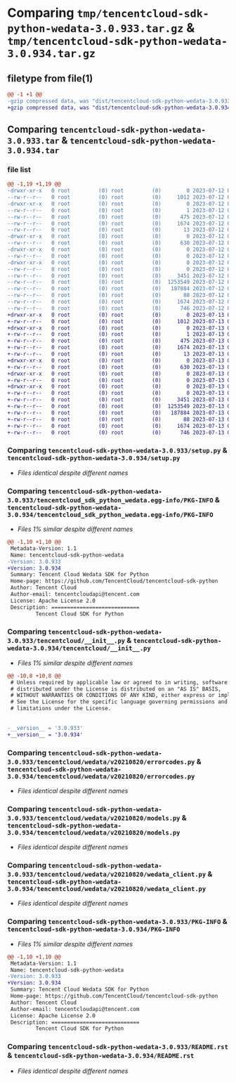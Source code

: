 # Comparing `tmp/tencentcloud-sdk-python-wedata-3.0.933.tar.gz` & `tmp/tencentcloud-sdk-python-wedata-3.0.934.tar.gz`

## filetype from file(1)

```diff
@@ -1 +1 @@
-gzip compressed data, was "dist/tencentcloud-sdk-python-wedata-3.0.933.tar", last modified: Wed Jul 12 00:46:15 2023, max compression
+gzip compressed data, was "dist/tencentcloud-sdk-python-wedata-3.0.934.tar", last modified: Thu Jul 13 00:38:36 2023, max compression
```

## Comparing `tencentcloud-sdk-python-wedata-3.0.933.tar` & `tencentcloud-sdk-python-wedata-3.0.934.tar`

### file list

```diff
@@ -1,19 +1,19 @@
-drwxr-xr-x   0 root         (0) root         (0)        0 2023-07-12 00:46:15.000000 tencentcloud-sdk-python-wedata-3.0.933/
--rw-r--r--   0 root         (0) root         (0)     1012 2023-07-12 00:46:15.000000 tencentcloud-sdk-python-wedata-3.0.933/setup.py
-drwxr-xr-x   0 root         (0) root         (0)        0 2023-07-12 00:46:15.000000 tencentcloud-sdk-python-wedata-3.0.933/tencentcloud_sdk_python_wedata.egg-info/
--rw-r--r--   0 root         (0) root         (0)        1 2023-07-12 00:46:15.000000 tencentcloud-sdk-python-wedata-3.0.933/tencentcloud_sdk_python_wedata.egg-info/dependency_links.txt
--rw-r--r--   0 root         (0) root         (0)      475 2023-07-12 00:46:15.000000 tencentcloud-sdk-python-wedata-3.0.933/tencentcloud_sdk_python_wedata.egg-info/SOURCES.txt
--rw-r--r--   0 root         (0) root         (0)     1674 2023-07-12 00:46:15.000000 tencentcloud-sdk-python-wedata-3.0.933/tencentcloud_sdk_python_wedata.egg-info/PKG-INFO
--rw-r--r--   0 root         (0) root         (0)       13 2023-07-12 00:46:15.000000 tencentcloud-sdk-python-wedata-3.0.933/tencentcloud_sdk_python_wedata.egg-info/top_level.txt
-drwxr-xr-x   0 root         (0) root         (0)        0 2023-07-12 00:46:15.000000 tencentcloud-sdk-python-wedata-3.0.933/tencentcloud/
--rw-r--r--   0 root         (0) root         (0)      630 2023-07-12 00:46:15.000000 tencentcloud-sdk-python-wedata-3.0.933/tencentcloud/__init__.py
-drwxr-xr-x   0 root         (0) root         (0)        0 2023-07-12 00:46:15.000000 tencentcloud-sdk-python-wedata-3.0.933/tencentcloud/wedata/
--rw-r--r--   0 root         (0) root         (0)        0 2023-07-12 00:46:15.000000 tencentcloud-sdk-python-wedata-3.0.933/tencentcloud/wedata/__init__.py
-drwxr-xr-x   0 root         (0) root         (0)        0 2023-07-12 00:46:15.000000 tencentcloud-sdk-python-wedata-3.0.933/tencentcloud/wedata/v20210820/
--rw-r--r--   0 root         (0) root         (0)        0 2023-07-12 00:46:15.000000 tencentcloud-sdk-python-wedata-3.0.933/tencentcloud/wedata/v20210820/__init__.py
--rw-r--r--   0 root         (0) root         (0)     3451 2023-07-12 00:46:15.000000 tencentcloud-sdk-python-wedata-3.0.933/tencentcloud/wedata/v20210820/errorcodes.py
--rw-r--r--   0 root         (0) root         (0)  1253549 2023-07-12 00:46:15.000000 tencentcloud-sdk-python-wedata-3.0.933/tencentcloud/wedata/v20210820/models.py
--rw-r--r--   0 root         (0) root         (0)   187884 2023-07-12 00:46:15.000000 tencentcloud-sdk-python-wedata-3.0.933/tencentcloud/wedata/v20210820/wedata_client.py
--rw-r--r--   0 root         (0) root         (0)       88 2023-07-12 00:46:15.000000 tencentcloud-sdk-python-wedata-3.0.933/setup.cfg
--rw-r--r--   0 root         (0) root         (0)     1674 2023-07-12 00:46:15.000000 tencentcloud-sdk-python-wedata-3.0.933/PKG-INFO
--rw-r--r--   0 root         (0) root         (0)      746 2023-07-12 00:46:15.000000 tencentcloud-sdk-python-wedata-3.0.933/README.rst
+drwxr-xr-x   0 root         (0) root         (0)        0 2023-07-13 00:38:36.000000 tencentcloud-sdk-python-wedata-3.0.934/
+-rw-r--r--   0 root         (0) root         (0)     1012 2023-07-13 00:38:36.000000 tencentcloud-sdk-python-wedata-3.0.934/setup.py
+drwxr-xr-x   0 root         (0) root         (0)        0 2023-07-13 00:38:36.000000 tencentcloud-sdk-python-wedata-3.0.934/tencentcloud_sdk_python_wedata.egg-info/
+-rw-r--r--   0 root         (0) root         (0)        1 2023-07-13 00:38:36.000000 tencentcloud-sdk-python-wedata-3.0.934/tencentcloud_sdk_python_wedata.egg-info/dependency_links.txt
+-rw-r--r--   0 root         (0) root         (0)      475 2023-07-13 00:38:36.000000 tencentcloud-sdk-python-wedata-3.0.934/tencentcloud_sdk_python_wedata.egg-info/SOURCES.txt
+-rw-r--r--   0 root         (0) root         (0)     1674 2023-07-13 00:38:36.000000 tencentcloud-sdk-python-wedata-3.0.934/tencentcloud_sdk_python_wedata.egg-info/PKG-INFO
+-rw-r--r--   0 root         (0) root         (0)       13 2023-07-13 00:38:36.000000 tencentcloud-sdk-python-wedata-3.0.934/tencentcloud_sdk_python_wedata.egg-info/top_level.txt
+drwxr-xr-x   0 root         (0) root         (0)        0 2023-07-13 00:38:36.000000 tencentcloud-sdk-python-wedata-3.0.934/tencentcloud/
+-rw-r--r--   0 root         (0) root         (0)      630 2023-07-13 00:38:36.000000 tencentcloud-sdk-python-wedata-3.0.934/tencentcloud/__init__.py
+drwxr-xr-x   0 root         (0) root         (0)        0 2023-07-13 00:38:36.000000 tencentcloud-sdk-python-wedata-3.0.934/tencentcloud/wedata/
+-rw-r--r--   0 root         (0) root         (0)        0 2023-07-13 00:38:36.000000 tencentcloud-sdk-python-wedata-3.0.934/tencentcloud/wedata/__init__.py
+drwxr-xr-x   0 root         (0) root         (0)        0 2023-07-13 00:38:36.000000 tencentcloud-sdk-python-wedata-3.0.934/tencentcloud/wedata/v20210820/
+-rw-r--r--   0 root         (0) root         (0)        0 2023-07-13 00:38:36.000000 tencentcloud-sdk-python-wedata-3.0.934/tencentcloud/wedata/v20210820/__init__.py
+-rw-r--r--   0 root         (0) root         (0)     3451 2023-07-13 00:38:36.000000 tencentcloud-sdk-python-wedata-3.0.934/tencentcloud/wedata/v20210820/errorcodes.py
+-rw-r--r--   0 root         (0) root         (0)  1253549 2023-07-13 00:38:36.000000 tencentcloud-sdk-python-wedata-3.0.934/tencentcloud/wedata/v20210820/models.py
+-rw-r--r--   0 root         (0) root         (0)   187884 2023-07-13 00:38:36.000000 tencentcloud-sdk-python-wedata-3.0.934/tencentcloud/wedata/v20210820/wedata_client.py
+-rw-r--r--   0 root         (0) root         (0)       88 2023-07-13 00:38:36.000000 tencentcloud-sdk-python-wedata-3.0.934/setup.cfg
+-rw-r--r--   0 root         (0) root         (0)     1674 2023-07-13 00:38:36.000000 tencentcloud-sdk-python-wedata-3.0.934/PKG-INFO
+-rw-r--r--   0 root         (0) root         (0)      746 2023-07-13 00:38:36.000000 tencentcloud-sdk-python-wedata-3.0.934/README.rst
```

### Comparing `tencentcloud-sdk-python-wedata-3.0.933/setup.py` & `tencentcloud-sdk-python-wedata-3.0.934/setup.py`

 * *Files identical despite different names*

### Comparing `tencentcloud-sdk-python-wedata-3.0.933/tencentcloud_sdk_python_wedata.egg-info/PKG-INFO` & `tencentcloud-sdk-python-wedata-3.0.934/tencentcloud_sdk_python_wedata.egg-info/PKG-INFO`

 * *Files 1% similar despite different names*

```diff
@@ -1,10 +1,10 @@
 Metadata-Version: 1.1
 Name: tencentcloud-sdk-python-wedata
-Version: 3.0.933
+Version: 3.0.934
 Summary: Tencent Cloud Wedata SDK for Python
 Home-page: https://github.com/TencentCloud/tencentcloud-sdk-python
 Author: Tencent Cloud
 Author-email: tencentcloudapi@tencent.com
 License: Apache License 2.0
 Description: ============================
         Tencent Cloud SDK for Python
```

### Comparing `tencentcloud-sdk-python-wedata-3.0.933/tencentcloud/__init__.py` & `tencentcloud-sdk-python-wedata-3.0.934/tencentcloud/__init__.py`

 * *Files 1% similar despite different names*

```diff
@@ -10,8 +10,8 @@
 # Unless required by applicable law or agreed to in writing, software
 # distributed under the License is distributed on an "AS IS" BASIS,
 # WITHOUT WARRANTIES OR CONDITIONS OF ANY KIND, either express or implied.
 # See the License for the specific language governing permissions and
 # limitations under the License.
 
 
-__version__ = '3.0.933'
+__version__ = '3.0.934'
```

### Comparing `tencentcloud-sdk-python-wedata-3.0.933/tencentcloud/wedata/v20210820/errorcodes.py` & `tencentcloud-sdk-python-wedata-3.0.934/tencentcloud/wedata/v20210820/errorcodes.py`

 * *Files identical despite different names*

### Comparing `tencentcloud-sdk-python-wedata-3.0.933/tencentcloud/wedata/v20210820/models.py` & `tencentcloud-sdk-python-wedata-3.0.934/tencentcloud/wedata/v20210820/models.py`

 * *Files identical despite different names*

### Comparing `tencentcloud-sdk-python-wedata-3.0.933/tencentcloud/wedata/v20210820/wedata_client.py` & `tencentcloud-sdk-python-wedata-3.0.934/tencentcloud/wedata/v20210820/wedata_client.py`

 * *Files identical despite different names*

### Comparing `tencentcloud-sdk-python-wedata-3.0.933/PKG-INFO` & `tencentcloud-sdk-python-wedata-3.0.934/PKG-INFO`

 * *Files 1% similar despite different names*

```diff
@@ -1,10 +1,10 @@
 Metadata-Version: 1.1
 Name: tencentcloud-sdk-python-wedata
-Version: 3.0.933
+Version: 3.0.934
 Summary: Tencent Cloud Wedata SDK for Python
 Home-page: https://github.com/TencentCloud/tencentcloud-sdk-python
 Author: Tencent Cloud
 Author-email: tencentcloudapi@tencent.com
 License: Apache License 2.0
 Description: ============================
         Tencent Cloud SDK for Python
```

### Comparing `tencentcloud-sdk-python-wedata-3.0.933/README.rst` & `tencentcloud-sdk-python-wedata-3.0.934/README.rst`

 * *Files identical despite different names*

